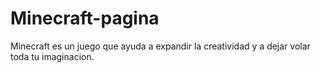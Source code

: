 # Minecraft-pagina
Minecraft es un juego que ayuda a expandir la creatividad y a dejar volar toda tu imaginacion.

